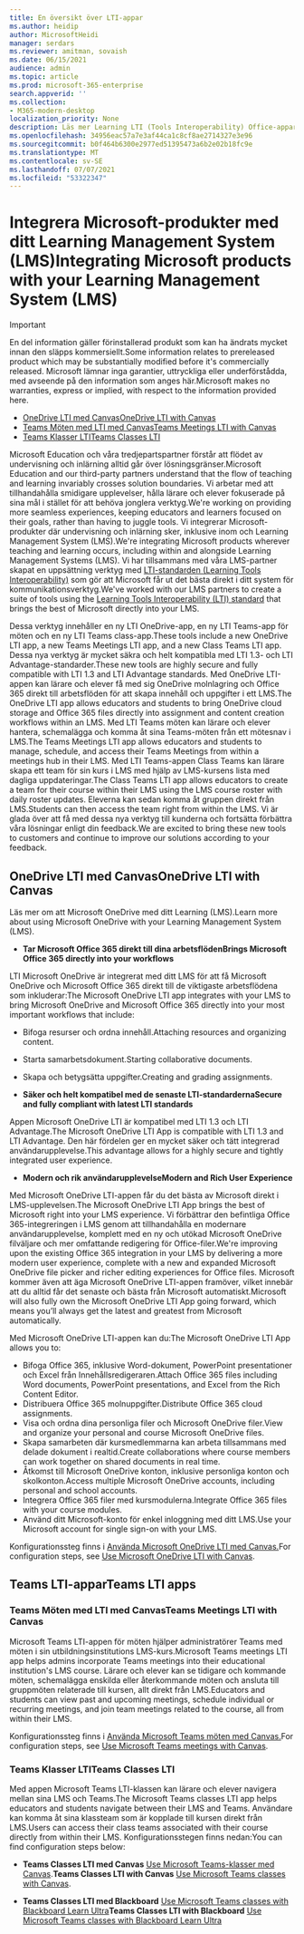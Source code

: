```yaml
---
title: En översikt över LTI-appar
ms.author: heidip
author: MicrosoftHeidi
manager: serdars
ms.reviewer: amitman, sovaish
ms.date: 06/15/2021
audience: admin
ms.topic: article
ms.prod: microsoft-365-enterprise
search.appverid: ''
ms.collection:
- M365-modern-desktop
localization_priority: None
description: Läs mer Learning LTI (Tools Interoperability) Office-appar i M365, och hur de hjälper lärare när de integrerar Office-appar i sina LMS -system (Learning Management System).
ms.openlocfilehash: 34956eac57a7e3af44ca1c8cf8ae2714327e3e96
ms.sourcegitcommit: b0f464b6300e2977ed51395473a6b2e02b18fc9e
ms.translationtype: MT
ms.contentlocale: sv-SE
ms.lasthandoff: 07/07/2021
ms.locfileid: "53322347"
---
```

# <a name="integrating-microsoft-products-with-your-learning-management-system-lms"></a><span data-ttu-id="d33c8-103">Integrera Microsoft-produkter med ditt Learning Management System (LMS)</span><span class="sxs-lookup"><span data-stu-id="d33c8-103">Integrating Microsoft products with your Learning Management System (LMS)</span></span>

> [!IMPORTANT]
> <span data-ttu-id="d33c8-104">En del information gäller förinstallerad produkt som kan ha ändrats mycket innan den släpps kommersiellt.</span><span class="sxs-lookup"><span data-stu-id="d33c8-104">Some information relates to prereleased product which may be substantially modified before it's commercially released.</span></span> <span data-ttu-id="d33c8-105">Microsoft lämnar inga garantier, uttryckliga eller underförstådda, med avseende på den information som anges här.</span><span class="sxs-lookup"><span data-stu-id="d33c8-105">Microsoft makes no warranties, express or implied, with respect to the information provided here.</span></span>

- [<span data-ttu-id="d33c8-106">OneDrive LTI med Canvas</span><span class="sxs-lookup"><span data-stu-id="d33c8-106">OneDrive LTI with Canvas</span></span>](#onedrive-lti-with-canvas)
- [<span data-ttu-id="d33c8-107">Teams Möten med LTI med Canvas</span><span class="sxs-lookup"><span data-stu-id="d33c8-107">Teams Meetings LTI with Canvas</span></span>](#teams-meetings-lti-with-canvas)
- [<span data-ttu-id="d33c8-108">Teams Klasser LTI</span><span class="sxs-lookup"><span data-stu-id="d33c8-108">Teams Classes LTI</span></span>](#teams-classes-lti)

<span data-ttu-id="d33c8-109">Microsoft Education och våra tredjepartspartner förstår att flödet av undervisning och inlärning alltid går över lösningsgränser.</span><span class="sxs-lookup"><span data-stu-id="d33c8-109">Microsoft Education and our third-party partners understand that the flow of teaching and learning invariably crosses solution boundaries.</span></span> <span data-ttu-id="d33c8-110">Vi arbetar med att tillhandahålla smidigare upplevelser, hålla lärare och elever fokuserade på sina mål i stället för att behöva jonglera verktyg.</span><span class="sxs-lookup"><span data-stu-id="d33c8-110">We're working on providing more seamless experiences, keeping educators and learners focused on their goals, rather than having to juggle tools.</span></span> <span data-ttu-id="d33c8-111">Vi integrerar Microsoft-produkter där undervisning och inlärning sker, inklusive inom och Learning Management System (LMS).</span><span class="sxs-lookup"><span data-stu-id="d33c8-111">We're integrating Microsoft products wherever teaching and learning occurs, including within and alongside Learning Management Systems (LMS).</span></span> <span data-ttu-id="d33c8-112">Vi har tillsammans med våra LMS-partner skapat en uppsättning verktyg med [LTI-standarden (Learning Tools Interoperability)](https://www.imsglobal.org/activity/learning-tools-interoperability) som gör att Microsoft får ut det bästa direkt i ditt system för kommunikationsverktyg.</span><span class="sxs-lookup"><span data-stu-id="d33c8-112">We've worked with our LMS partners to create a suite of tools using the [Learning Tools Interoperability (LTI) standard](https://www.imsglobal.org/activity/learning-tools-interoperability) that brings the best of Microsoft directly into your LMS.</span></span>

<span data-ttu-id="d33c8-113">Dessa verktyg innehåller en ny LTI OneDrive-app, en ny LTI Teams-app för möten och en ny LTI Teams class-app.</span><span class="sxs-lookup"><span data-stu-id="d33c8-113">These tools include a new OneDrive LTI app, a new Teams Meetings LTI app, and a new Class Teams LTI app.</span></span> <span data-ttu-id="d33c8-114">Dessa nya verktyg är mycket säkra och helt kompatibla med LTI 1.3- och LTI Advantage-standarder.</span><span class="sxs-lookup"><span data-stu-id="d33c8-114">These new tools are highly secure and fully compatible with LTI 1.3 and LTI Advantage standards.</span></span> <span data-ttu-id="d33c8-115">Med OneDrive LTI-appen kan lärare och elever få med sig OneDrive molnlagring och Office 365 direkt till arbetsflöden för att skapa innehåll och uppgifter i ett LMS.</span><span class="sxs-lookup"><span data-stu-id="d33c8-115">The OneDrive LTI app allows educators and students to bring OneDrive cloud storage and Office 365 files directly into assignment and content creation workflows within an LMS.</span></span> <span data-ttu-id="d33c8-116">Med LTI Teams möten kan lärare och elever hantera, schemalägga och komma åt sina Teams-möten från ett mötesnav i LMS.</span><span class="sxs-lookup"><span data-stu-id="d33c8-116">The Teams Meetings LTI app allows educators and students to manage, schedule, and access their Teams Meetings from within a meetings hub in their LMS.</span></span> <span data-ttu-id="d33c8-117">Med LTI Teams-appen Class Teams kan lärare skapa ett team för sin kurs i LMS med hjälp av LMS-kursens lista med dagliga uppdateringar.</span><span class="sxs-lookup"><span data-stu-id="d33c8-117">The Class Teams LTI app allows educators to create a team for their course within their LMS using the LMS course roster with daily roster updates.</span></span> <span data-ttu-id="d33c8-118">Eleverna kan sedan komma åt gruppen direkt från LMS.</span><span class="sxs-lookup"><span data-stu-id="d33c8-118">Students can then access the team right from within the LMS.</span></span> <span data-ttu-id="d33c8-119">Vi är glada över att få med dessa nya verktyg till kunderna och fortsätta förbättra våra lösningar enligt din feedback.</span><span class="sxs-lookup"><span data-stu-id="d33c8-119">We are excited to bring these new tools to customers and continue to improve our solutions according to your feedback.</span></span>

## <a name="onedrive-lti-with-canvas"></a><span data-ttu-id="d33c8-120">OneDrive LTI med Canvas</span><span class="sxs-lookup"><span data-stu-id="d33c8-120">OneDrive LTI with Canvas</span></span>

<span data-ttu-id="d33c8-121">Läs mer om att Microsoft OneDrive med ditt Learning (LMS).</span><span class="sxs-lookup"><span data-stu-id="d33c8-121">Learn more about using Microsoft OneDrive with your Learning Management System (LMS).</span></span>

- <span data-ttu-id="d33c8-122">**Tar Microsoft Office 365 direkt till dina arbetsflöden**</span><span class="sxs-lookup"><span data-stu-id="d33c8-122">**Brings Microsoft Office 365 directly into your workflows**</span></span>

<span data-ttu-id="d33c8-123">LTI Microsoft OneDrive är integrerat med ditt LMS för att få Microsoft OneDrive och Microsoft Office 365 direkt till de viktigaste arbetsflödena som inkluderar:</span><span class="sxs-lookup"><span data-stu-id="d33c8-123">The Microsoft OneDrive LTI app integrates with your LMS to bring Microsoft OneDrive and Microsoft Office 365 directly into your most important workflows that include:</span></span>

- <span data-ttu-id="d33c8-124">Bifoga resurser och ordna innehåll.</span><span class="sxs-lookup"><span data-stu-id="d33c8-124">Attaching resources and organizing content.</span></span>
- <span data-ttu-id="d33c8-125">Starta samarbetsdokument.</span><span class="sxs-lookup"><span data-stu-id="d33c8-125">Starting collaborative documents.</span></span>
- <span data-ttu-id="d33c8-126">Skapa och betygsätta uppgifter.</span><span class="sxs-lookup"><span data-stu-id="d33c8-126">Creating and grading assignments.</span></span>

- <span data-ttu-id="d33c8-127">**Säker och helt kompatibel med de senaste LTI-standarderna**</span><span class="sxs-lookup"><span data-stu-id="d33c8-127">**Secure and fully compliant with latest LTI standards**</span></span>

<span data-ttu-id="d33c8-128">Appen Microsoft OneDrive LTI är kompatibel med LTI 1.3 och LTI Advantage.</span><span class="sxs-lookup"><span data-stu-id="d33c8-128">The Microsoft OneDrive LTI App is compatible with LTI 1.3 and LTI Advantage.</span></span> <span data-ttu-id="d33c8-129">Den här fördelen ger en mycket säker och tätt integrerad användarupplevelse.</span><span class="sxs-lookup"><span data-stu-id="d33c8-129">This advantage allows for a highly secure and tightly integrated user experience.</span></span>

- <span data-ttu-id="d33c8-130">**Modern och rik användarupplevelse**</span><span class="sxs-lookup"><span data-stu-id="d33c8-130">**Modern and Rich User Experience**</span></span>

<span data-ttu-id="d33c8-131">Med Microsoft OneDrive LTI-appen får du det bästa av Microsoft direkt i LMS-upplevelsen.</span><span class="sxs-lookup"><span data-stu-id="d33c8-131">The Microsoft OneDrive LTI App brings the best of Microsoft right into your LMS experience.</span></span> <span data-ttu-id="d33c8-132">Vi förbättrar den befintliga Office 365-integreringen i LMS genom att tillhandahålla en modernare användarupplevelse, komplett med en ny och utökad Microsoft OneDrive filväljare och mer omfattande redigering för Office-filer.</span><span class="sxs-lookup"><span data-stu-id="d33c8-132">We're improving upon the existing Office 365 integration in your LMS by delivering a more modern user experience, complete with a new and expanded Microsoft OneDrive file picker and richer editing experiences for Office files.</span></span> <span data-ttu-id="d33c8-133">Microsoft kommer även att äga Microsoft OneDrive LTI-appen framöver, vilket innebär att du alltid får det senaste och bästa från Microsoft automatiskt.</span><span class="sxs-lookup"><span data-stu-id="d33c8-133">Microsoft will also fully own the Microsoft OneDrive LTI App going forward, which means you’ll always get the latest and greatest from Microsoft automatically.</span></span>

<span data-ttu-id="d33c8-134">Med Microsoft OneDrive LTI-appen kan du:</span><span class="sxs-lookup"><span data-stu-id="d33c8-134">The Microsoft OneDrive LTI App allows you to:</span></span>

- <span data-ttu-id="d33c8-135">Bifoga Office 365, inklusive Word-dokument, PowerPoint presentationer och Excel från Innehållsredigeraren.</span><span class="sxs-lookup"><span data-stu-id="d33c8-135">Attach Office 365 files including Word documents, PowerPoint presentations, and Excel from the Rich Content Editor.</span></span>
- <span data-ttu-id="d33c8-136">Distribuera Office 365 molnuppgifter.</span><span class="sxs-lookup"><span data-stu-id="d33c8-136">Distribute Office 365 cloud assignments.</span></span>
- <span data-ttu-id="d33c8-137">Visa och ordna dina personliga filer och Microsoft OneDrive filer.</span><span class="sxs-lookup"><span data-stu-id="d33c8-137">View and organize your personal and course Microsoft OneDrive files.</span></span>
- <span data-ttu-id="d33c8-138">Skapa samarbeten där kursmedlemmarna kan arbeta tillsammans med delade dokument i realtid.</span><span class="sxs-lookup"><span data-stu-id="d33c8-138">Create collaborations where course members can work together on shared documents in real time.</span></span>
- <span data-ttu-id="d33c8-139">Åtkomst till Microsoft OneDrive konton, inklusive personliga konton och skolkonton.</span><span class="sxs-lookup"><span data-stu-id="d33c8-139">Access multiple Microsoft OneDrive accounts, including personal and school accounts.</span></span>
- <span data-ttu-id="d33c8-140">Integrera Office 365 filer med kursmodulerna.</span><span class="sxs-lookup"><span data-stu-id="d33c8-140">Integrate Office 365 files with your course modules.</span></span>
- <span data-ttu-id="d33c8-141">Använd ditt Microsoft-konto för enkel inloggning med ditt LMS.</span><span class="sxs-lookup"><span data-stu-id="d33c8-141">Use your Microsoft account for single sign-on with your LMS.</span></span>

<span data-ttu-id="d33c8-142">Konfigurationssteg finns i [Använda Microsoft OneDrive LTI med Canvas.](use-onedrive-with-lms.md)</span><span class="sxs-lookup"><span data-stu-id="d33c8-142">For configuration steps, see [Use Microsoft OneDrive LTI with Canvas](use-onedrive-with-lms.md).</span></span>

## <a name="teams-lti-apps"></a><span data-ttu-id="d33c8-143">Teams LTI-appar</span><span class="sxs-lookup"><span data-stu-id="d33c8-143">Teams LTI apps</span></span>

### <a name="teams-meetings-lti-with-canvas"></a><span data-ttu-id="d33c8-144">Teams Möten med LTI med Canvas</span><span class="sxs-lookup"><span data-stu-id="d33c8-144">Teams Meetings LTI with Canvas</span></span>

<span data-ttu-id="d33c8-145">Microsoft Teams LTI-appen för möten hjälper administratörer Teams med möten i sin utbildningsinstitutions LMS-kurs.</span><span class="sxs-lookup"><span data-stu-id="d33c8-145">Microsoft Teams meetings LTI app helps admins incorporate Teams meetings into their educational institution's LMS course.</span></span> <span data-ttu-id="d33c8-146">Lärare och elever kan se tidigare och kommande möten, schemalägga enskilda eller återkommande möten och ansluta till gruppmöten relaterade till kursen, allt direkt från LMS.</span><span class="sxs-lookup"><span data-stu-id="d33c8-146">Educators and students can view past and upcoming meetings, schedule individual or recurring meetings, and join team meetings related to the course, all from within their LMS.</span></span>

<span data-ttu-id="d33c8-147">Konfigurationssteg finns i [Använda Microsoft Teams möten med Canvas.](teams-meetings-with-canvas.md)</span><span class="sxs-lookup"><span data-stu-id="d33c8-147">For configuration steps, see [Use Microsoft Teams meetings with Canvas](teams-meetings-with-canvas.md).</span></span>

### <a name="teams-classes-lti"></a><span data-ttu-id="d33c8-148">Teams Klasser LTI</span><span class="sxs-lookup"><span data-stu-id="d33c8-148">Teams Classes LTI</span></span>

<span data-ttu-id="d33c8-149">Med appen Microsoft Teams LTI-klassen kan lärare och elever navigera mellan sina LMS och Teams.</span><span class="sxs-lookup"><span data-stu-id="d33c8-149">The Microsoft Teams classes LTI app helps educators and students navigate between their LMS and Teams.</span></span> <span data-ttu-id="d33c8-150">Användare kan komma åt sina klassteam som är kopplade till kursen direkt från LMS.</span><span class="sxs-lookup"><span data-stu-id="d33c8-150">Users can access their class teams associated with their course directly from within their LMS.</span></span> <span data-ttu-id="d33c8-151">Konfigurationsstegen finns nedan:</span><span class="sxs-lookup"><span data-stu-id="d33c8-151">You can find configuration steps below:</span></span>

- <span data-ttu-id="d33c8-152">**Teams Classes LTI med Canvas** [Use Microsoft Teams-klasser med Canvas](teams-classes-with-canvas.md).</span><span class="sxs-lookup"><span data-stu-id="d33c8-152">**Teams Classes LTI with Canvas** [Use Microsoft Teams classes with Canvas](teams-classes-with-canvas.md).</span></span>

- <span data-ttu-id="d33c8-153">**Teams Classes LTI med Blackboard** [Use Microsoft Teams classes with Blackboard Learn Ultra](teams-classes-with-blackboard.md)</span><span class="sxs-lookup"><span data-stu-id="d33c8-153">**Teams Classes LTI with Blackboard** [Use Microsoft Teams classes with Blackboard Learn Ultra](teams-classes-with-blackboard.md)</span></span>
